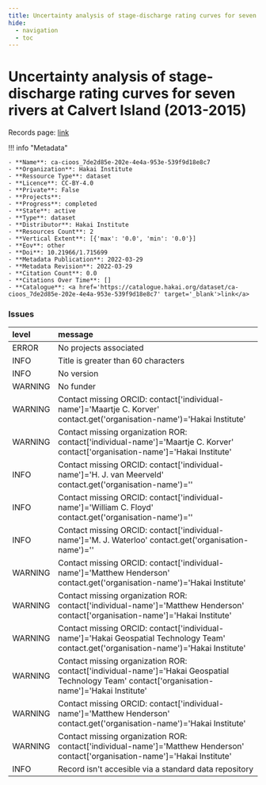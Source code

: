 ```yaml
---
title: Uncertainty analysis of stage-discharge rating curves for seven rivers at Calvert Island (2013-2015)
hide:
  - navigation
  - toc
---
```


# Uncertainty analysis of stage-discharge rating curves for seven rivers at Calvert Island (2013-2015)

Records page: <a href='https://catalogue.hakai.org/dataset/ca-cioos_7de2d85e-202e-4e4a-953e-539f9d18e8c7' target='_blank'>link</a>

<div id='map'></div>

!!! info "Metadata"
    
    - **Name**: ca-cioos_7de2d85e-202e-4e4a-953e-539f9d18e8c7 
    - **Organization**: Hakai Institute 
    - **Ressource Type**: dataset 
    - **Licence**: CC-BY-4.0 
    - **Private**: False 
    - **Projects**:  
    - **Progress**: completed 
    - **State**: active 
    - **Type**: dataset 
    - **Distributor**: Hakai Institute 
    - **Resources Count**: 2 
    - **Vertical Extent**: [{'max': '0.0', 'min': '0.0'}] 
    - **Eov**: other 
    - **Doi**: 10.21966/1.715699 
    - **Metadata Publication**: 2022-03-29 
    - **Metadata Revision**: 2022-03-29 
    - **Citation Count**: 0.0 
    - **Citations Over Time**: [] 
    - **Catalogue**: <a href='https://catalogue.hakai.org/dataset/ca-cioos_7de2d85e-202e-4e4a-953e-539f9d18e8c7' target='_blank'>link</a> 

### Issues

| level   | message                                                                                                                                         |
|:--------|:------------------------------------------------------------------------------------------------------------------------------------------------|
| ERROR   | No projects associated                                                                                                                          |
| INFO    | Title is greater than 60 characters                                                                                                             |
| INFO    | No version                                                                                                                                      |
| WARNING | No funder                                                                                                                                       |
| WARNING | Contact missing ORCID: contact['individual-name']='Maartje C. Korver' contact.get('organisation-name')='Hakai Institute'                        |
| WARNING | Contact missing organization ROR:  contact['individual-name']='Maartje C. Korver' contact['organisation-name']='Hakai Institute'                |
| INFO    | Contact missing ORCID: contact['individual-name']='H. J. van Meerveld' contact.get('organisation-name')=''                                      |
| INFO    | Contact missing ORCID: contact['individual-name']='William C. Floyd' contact.get('organisation-name')=''                                        |
| INFO    | Contact missing ORCID: contact['individual-name']='M. J. Waterloo' contact.get('organisation-name')=''                                          |
| WARNING | Contact missing ORCID: contact['individual-name']='Matthew Henderson' contact.get('organisation-name')='Hakai Institute'                        |
| WARNING | Contact missing organization ROR:  contact['individual-name']='Matthew Henderson' contact['organisation-name']='Hakai Institute'                |
| WARNING | Contact missing ORCID: contact['individual-name']='Hakai Geospatial Technology Team' contact.get('organisation-name')='Hakai Institute'         |
| WARNING | Contact missing organization ROR:  contact['individual-name']='Hakai Geospatial Technology Team' contact['organisation-name']='Hakai Institute' |
| WARNING | Contact missing ORCID: contact['individual-name']='Matthew Henderson' contact.get('organisation-name')='Hakai Institute'                        |
| WARNING | Contact missing organization ROR:  contact['individual-name']='Matthew Henderson' contact['organisation-name']='Hakai Institute'                |
| INFO    | Record isn't accesible via a standard data repository                                                                                           |

<script>
   document.addEventListener("DOMContentLoaded", function() {
    var map = L.map('map').setView([51.505, -125.09], 5);
    L.tileLayer('https://tile.openstreetmap.org/{z}/{x}/{y}.png', {
        maxZoom: 19,
        attribution: '&copy; <a href="http://www.openstreetmap.org/copyright">OpenStreetMap</a>'
    }).addTo(map);
    var geojsonFeature = {
        "type": "Feature",
        "properties": {
            "name" : "Uncertainty analysis of stage-discharge rating curves for seven rivers at Calvert Island (2013-2015)"
        },
        "geometry": {'type': 'Polygon', 'coordinates': [[[-128.11706194, 51.62592806], [-127.94402727, 51.62592806], [-127.94402727, 51.71110094], [-128.11706194, 51.71110094], [-128.11706194, 51.62592806]]]}
    }
    L.geoJSON(geojsonFeature).addTo(map);
   })
</script>